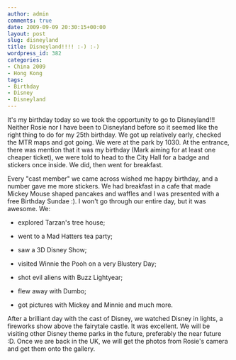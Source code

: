 ```yaml
---
author: admin
comments: true
date: 2009-09-09 20:30:15+00:00
layout: post
slug: disneyland
title: Disneyland!!!! :-) :-)
wordpress_id: 382
categories:
- China 2009
- Hong Kong
tags:
- Birthday
- Disney
- Disneyland
---
```


It's my birthday today so we took the opportunity to go to Disneyland!!! Neither Rosie nor I have been to Disneyland before so it seemed like the right thing to do for my 25th birthday. We got up relatively early, checked the MTR maps and got going. We were at the park by 1030. At the entrance, there was mention that it was my birthday (Mark aiming for at least one cheaper ticket), we were told to head to the City Hall for a badge and stickers once inside. We did, then went for breakfast.

Every "cast member" we came across wished me happy birthday, and a number gave me more stickers. We had breakfast in a cafe that made Mickey Mouse shaped pancakes and waffles and I was presented with a free Birthday Sundae :). I won't go through our entire day, but it was awesome. We:



	
  * explored Tarzan's tree house;

	
  * went to a Mad Hatters tea party;

	
  * saw a 3D Disney Show;

	
  * visited Winnie the Pooh on a very Blustery Day;

	
  * shot evil aliens with Buzz Lightyear;

	
  * flew away with Dumbo;

	
  * got pictures with Mickey and Minnie and much more.


After a brilliant day with the cast of Disney, we watched Disney in lights, a fireworks show above the fairytale castle. It was excellent. We will be visiting other Disney theme parks in the future, preferably the near future :D. Once we are back in the UK, we will get the photos from Rosie's camera and get them onto the gallery.
